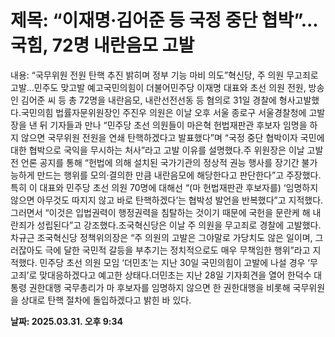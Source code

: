 # **제목: “이재명·김어준 등 국정 중단 협박”...국힘, 72명 내란음모 고발**

  내용: “국무위원 전원 탄핵 추진 밝히며 정부 기능 마비 의도”혁신당, 주 의원 무고죄로 고발...민주도 맞고발 예고국민의힘이 더불어민주당 이재명 대표와 초선 의원 전원, 방송인 김어준 씨 등 총 72명을 내란음모, 내란선전선동 등 혐의로 31일 경찰에 형사고발했다.국민의힘 법률자문위원장인 주진우 의원은 이날 오후 서울 종로구 서울경찰청에 고발장을 낸 뒤 기자들과 만나 “민주당 초선 의원들이 마은혁 헌법재판관 후보자 임명을 하지 않으면 국무위원 전원을 연쇄 탄핵하겠다고 발표했다”며 “국정 중단 협박이자 국민에 대한 협박으로 국익을 무시하는 처사”라고 고발 이유를 설명했다.주 위원장은 이날 고발 전 언론 공지를 통해 “헌법에 의해 설치된 국가기관의 정상적 권능 행사를 장기간 불가능하게 만드는 행위를 모의·결의한 만큼 내란음모에 해당한다고 판단한다”고 주장했다.특히 이 대표와 민주당 초선 의원 70명에 대해선 “(마 헌법재판관 후보자를) ‘임명하지 않으면 아무것도 따지지 않고 바로 탄핵하겠다’는 협박성 발언을 반복했다”고 지적했다. 그러면서 “이것은 입법권력이 행정권력을 침탈하는 것이기 때문에 국헌을 문란케 해 내란죄가 성립된다”고 강조했다.조국혁신당은 이날 주 의원을 무고죄로 경찰에 고발했다. 차규근 조국혁신당 정책위의장은 “주 의원의 고발은 그야말로 가당치도 않은 일이며, 그러잖아도 극에 달한 국민적 갈등을 부추기는 정치적으로도 매우 무책임한 행위”라고 지적했다. 민주당 초선 의원 모임 ‘더민초’는 지난 30일 국민의힘이 고발에 나설 경우 ‘무고죄’로 맞대응하겠다고 예고한 상태다.더민초는 지난 28일 기자회견을 열어 한덕수 대통령 권한대행 국무총리가 마 후보자를 임명하지 않으면 한 권한대행을 비롯해 국무위원을 상대로 탄핵 절차에 돌입하겠다고 밝힌 바 있다.

  **날짜: 2025.03.31. 오후 9:34**